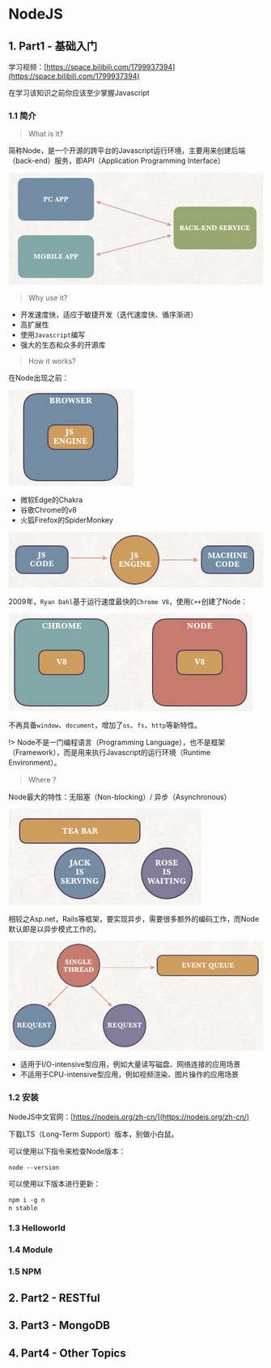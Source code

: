 # NodeJS

## 1. Part1 - 基础入门

学习视频：[https://space.bilibili.com/1799937394](https://space.bilibili.com/1799937394)

在学习该知识之前你应该至少掌握Javascript

### 1.1 简介

> What is it?

简称Node，是一个开源的跨平台的Javascript运行环境，主要用来创建后端（back-end）服务，即API（Application Programming Interface）

![](01.png)

> Why use it?

- 开发速度快，适应于敏捷开发（迭代速度快、循序渐进）
- 高扩展性
- 使用`Javascript`编写
- 强大的生态和众多的开源库

> How it works?

在Node出现之前：

![](03.png)

- 微软Edge的Chakra
- 谷歌Chrome的v8
- 火狐Firefox的SpiderMonkey

![](02.png)

2009年，`Ryan Dahl`基于运行速度最快的`Chrome V8`，使用`C++`创建了Node：

![](04.png)

不再具备`window`、`document`，增加了`os`、`fs`、`http`等新特性。

!> Node不是一门编程语言（Programming Language），也不是框架（Framework），而是用来执行Javascript的运行环境（Runtime Environment）。

> Where？

Node最大的特性：无阻塞（Non-blocking）/ 异步（Asynchronous）

![](05.png)

相较之Asp.net，Rails等框架，要实现异步，需要很多额外的编码工作，而Node默认即是以异步模式工作的。

![](06.png)

- 适用于I/O-intensive型应用，例如大量读写磁盘、网络连接的应用场景
- 不适用于CPU-intensive型应用，例如视频渲染、图片操作的应用场景

### 1.2 安装

NodeJS中文官网：[https://nodejs.org/zh-cn/](https://nodejs.org/zh-cn/)

下载LTS（Long-Term Support）版本，别做小白鼠。

可以使用以下指令来检查Node版本：

```shell
node --version
```

可以使用以下版本进行更新：

```shell
npm i -g n
n stable
```

### 1.3 Helloworld

### 1.4 Module

### 1.5 NPM

## 2. Part2 - RESTful

## 3. Part3 - MongoDB

## 4. Part4 - Other Topics
